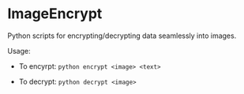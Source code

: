 # ImageEncrypt
Python scripts for encrypting/decrypting data seamlessly into images. 

Usage:

- To encyrpt:
```python encrypt <image> <text>```
  
- To decrypt:
```python decrypt <image>```
